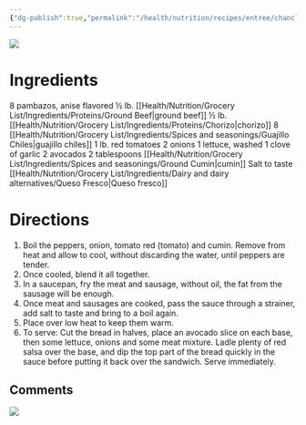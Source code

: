 ```yaml
---
{"dg-publish":true,"permalink":"/health/nutrition/recipes/entree/chanclas-poplanas/","tags":["cookmate"]}
---
```



![](https://lh3.googleusercontent.com/pw/ABLVV85gDlVaiejzCGmJkIAWnvbOXWJGsWFZ1sp95K8TDVaa4xC8KLCePF5e6UNyK_dweJjzl17Yo1eUuQB2RGTM8is9TbVa7TnDpcQDaaRwXA4WPQ16Nm63IkXYSdiifOLpTSRePVC4fcdNuMDCYJ9UWSyRrpbg76LmWspZ0M4eKeTvTC7RgPWnaxxURK5sIbMECBtZSptYyvsFzUQ-h4ZeMPl1SRux2fRWKTKFT3KrypVBpXkYvnML2hdTyj4RxgBHUS7Yv0kfSxUcvi05Jh4B0e-osoF5CKxe8uVcCNs_qVcFHkkfHnSJyd7OClxg5Cb6kf7a0qnskmbYbxlOPzdKINMLe2doLTbFkzjbRtC1W_LfztCdEX3ghzUmgCGamIGceJjaKllNg28et5J38uP-94mD1-l2ZBVsqASSiN7V3HqTLiVFrMdKGeWe1NSUR0PfMEjX91_Lu1ctyYEmPUj7y4JmMocnBP91V4LXK12_e0hIxlDck3fCruDYnZ10vNm9SuaR0dOLNaQJY5flBxlcafZunZ8mf4FJfBDGyJqedXm4kJadKXpEmfW46i0IAw-DE9UOagarYBwhITk9C-H1h80-6fX_Psk18nu6kqpb-Ww6DHyeHMB6ZrtUIZpW2LeaTym9XupcPhAgGkoSFZb0xSOjih29iIkLiB4Uki3Tsze7GJKV5H8cMIvZ3zGHxN1U6rLmXT9lgLQROZCeSb1U2Ud8u9_0ePMvR-lb3ccRaiOIwKhsDsSNIw6nyr4OpseOecVNMrLkRhDviKJaQqDxn3IXNHGVfb2BET23FR5PP9f0vMzP80SvxeQxfAvaiw8TW3s_-WENX8ovgd4uhcAIucIuHJeb6P9NSYJbpQF2Vk0GQl5cP2db8b7uEwqZ_cTRH8mLaq4qAHOmRZ_ACFBcZOvlTreAHKgZrWgHIcue7w=w2213-h1245-s-no-gm?authuser=1)

# Ingredients

8 pambazos, anise flavored
½ lb. [[Health/Nutrition/Grocery List/Ingredients/Proteins/Ground Beef\|ground beef]]
½ lb. [[Health/Nutrition/Grocery List/Ingredients/Proteins/Chorizo\|chorizo]]
8 [[Health/Nutrition/Grocery List/Ingredients/Spices and seasonings/Guajillo Chiles\|guajillo chiles]]
1 lb. red tomatoes
2 onions
1 lettuce, washed
1 clove of garlic
2 avocados
2 tablespoons [[Health/Nutrition/Grocery List/Ingredients/Spices and seasonings/Ground Cumin\|cumin]]
Salt to taste
[[Health/Nutrition/Grocery List/Ingredients/Dairy and dairy alternatives/Queso Fresco\|Queso fresco]]

# Directions

1) Boil the peppers, onion, tomato red (tomato) and cumin. Remove from heat and allow to cool, without discarding the water, until peppers are tender.
2) Once cooled, blend it all together.
3) In a saucepan, fry the meat and sausage, without oil, the fat from the sausage will be enough.
4) Once meat and sausages are cooked, pass the sauce through a strainer, add salt to taste and bring to a boil again.
5) Place over low heat to keep them warm.
6) To serve: Cut the bread in halves, place an avocado slice on each base, then some lettuce, onions and some meat mixture. Ladle plenty of red salsa over the base, and dip the top part of the bread quickly in the sauce before putting it back over the sandwich. Serve immediately.


## Comments

![](https://lh3.googleusercontent.com/pw/AJFCJaW3YK5x1z_giEk4cLkbgUlI_DeLod0Bxk4KOR5l6ikprzZcaMmxiCx1z5gjIb_7ZdX-GoG8dfB6MeKVwldcZDCyOem2ovZ7ATlkTbbYOfbdO_ZZSgOP8aDzO8zE_aekTJ_LoSGKPGEl23OJU1zkNV7M5g=w929-h523-s-no?authuser=0)
